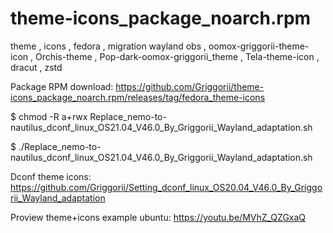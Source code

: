 # theme-icons_package_noarch.rpm
theme , icons , fedora , migration wayland obs , oomox-griggorii-theme-icon , Orchis-theme , Pop-dark-oomox-griggorii_theme , Tela-theme-icon , dracut , zstd 

Package RPM download: https://github.com/Griggorii/theme-icons_package_noarch.rpm/releases/tag/fedora_theme-icons

$ chmod -R a+rwx Replace_nemo-to-nautilus_dconf_linux_OS21.04_V46.0_By_Griggorii_Wayland_adaptation.sh

$ ./Replace_nemo-to-nautilus_dconf_linux_OS21.04_V46.0_By_Griggorii_Wayland_adaptation.sh

Dconf theme icons: https://github.com/Griggorii/Setting_dconf_linux_OS20.04_V46.0_By_Griggorii_Wayland_adaptation

Proview theme+icons example ubuntu: https://youtu.be/MVhZ_QZGxaQ
